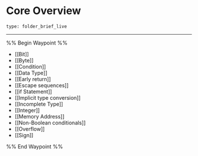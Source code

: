 # Core Overview
 
```ccard
type: folder_brief_live
```
 
---

%% Begin Waypoint %%
- [[Bit]]
- [[Byte]]
- [[Condition]]
- [[Data Type]]
- [[Early return]]
- [[Escape sequences]]
- [[if Statement]]
- [[Implicit type conversion]]
- [[Incomplete Type]]
- [[Integer]]
- [[Memory Address]]
- [[Non-Boolean conditionals]]
- [[Overflow]]
- [[Sign]]

%% End Waypoint %%